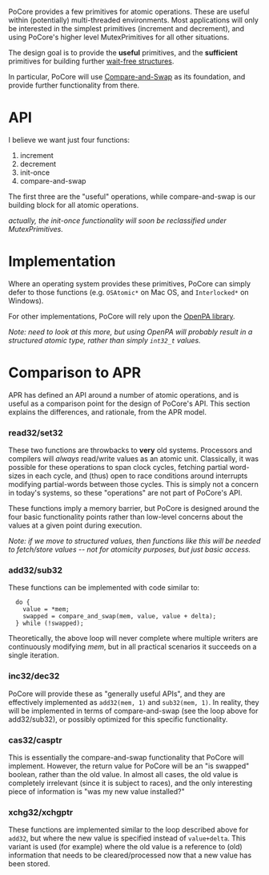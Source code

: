 PoCore provides a few primitives for atomic operations. These are useful within (potentially) multi-threaded environments. Most applications will only be interested in the simplest primitives (increment and decrement), and using PoCore's higher level MutexPrimitives for all other situations.

The design goal is to provide the **useful** primitives, and the **sufficient** primitives for building further [wait-free structures](http://en.wikipedia.org/wiki/Lock-free_and_wait-free_algorithms).

In particular, PoCore will use [Compare-and-Swap](http://en.wikipedia.org/wiki/Compare-and-swap) as its foundation, and provide further functionality from there.

# API #

I believe we want just four functions:

  1. increment
  1. decrement
  1. init-once
  1. compare-and-swap

The first three are the "useful" operations, while compare-and-swap is our building block for all atomic operations.

_actually, the init-once functionality will soon be reclassified under MutexPrimitives._

# Implementation #

Where an operating system provides these primitives, PoCore can simply defer to those functions (e.g. `OSAtomic*` on Mac OS, and `Interlocked*` on Windows).

For other implementations, PoCore will rely upon the [OpenPA library](http://trac.mcs.anl.gov/projects/openpa/).

_Note: need to look at this more, but using OpenPA will probably result in a structured atomic type, rather than simply `int32_t` values._

# Comparison to APR #

APR has defined an API around a number of atomic operations, and is useful as a comparison point for the design of PoCore's API. This section explains the differences, and rationale, from the APR model.

### read32/set32 ###

These two functions are throwbacks to **very** old systems. Processors and compilers will _always_ read/write values as an atomic unit. Classically, it was possible for these operations to span clock cycles, fetching partial word-sizes in each cycle, and (thus) open to race conditions around interrupts modifying partial-words between those cycles. This is simply not a concern in today's systems, so these "operations" are not part of PoCore's API.

These functions imply a memory barrier, but PoCore is designed around the four basic functionality points rather than low-level concerns about the values at a given point during execution.

_Note: if we move to structured values, then functions like this will be needed to fetch/store values -- not for atomicity purposes, but just basic access._

### add32/sub32 ###

These functions can be implemented with code similar to:
```
  do {
    value = *mem;
    swapped = compare_and_swap(mem, value, value + delta);
  } while (!swapped);
```

Theoretically, the above loop will never complete where multiple writers are continuously modifying _mem_, but in all practical scenarios it succeeds on a single iteration.

### inc32/dec32 ###

PoCore will provide these as "generally useful APIs", and they are effectively implemented as `add32(mem, 1)` and `sub32(mem, 1)`. In reality, they will be implemented in terms of compare-and-swap (see the loop above for add32/sub32), or possibly optimized for this specific functionality.

### cas32/casptr ###

This is essentially the compare-and-swap functionality that PoCore will implement. However, the return value for PoCore will be an "is swapped" boolean, rather than the old value. In almost all cases, the old value is completely irrelevant (since it is subject to races), and the only interesting piece of information is "was my new value installed?"

### xchg32/xchgptr ###

These functions are implemented similar to the loop described above for `add32`, but where the new value is specified instead of `value+delta`. This variant is used (for example) where the old value is a reference to (old) information that needs to be cleared/processed now that a new value has been stored.